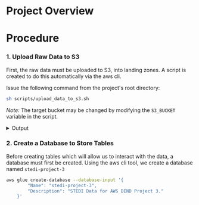 # Project Overview

# Procedure

### 1. Upload Raw Data to S3

First, the raw data must be uploaded to S3, into landing zones. A script is created to do this automatically via the aws cli.

Issue the following command from the project's root directory: 
```sh 
sh scripts/upload_data_to_s3.sh
```

*Note:* The target bucket may be changed by modifying the `S3_BUCKET` variable in the script.

<details>
  <summary>Output</summary>

    ```
    Cloning into '/tmp/nd027-Data-Engineering-Data-Lakes-AWS-Exercises'...
    remote: Enumerating objects: 1828, done.
    remote: Counting objects: 100% (182/182), done.
    remote: Compressing objects: 100% (105/105), done.
    remote: Total 1828 (delta 82), reused 141 (delta 67), pack-reused 1646
    Receiving objects: 100% (1828/1828), 30.80 MiB | 8.57 MiB/s, done.
    Resolving deltas: 100% (1431/1431), done.
    upload: ../../../../tmp/nd027-Data-Engineering-Data-Lakes-AWS-Exercises/project/starter/accelerometer/landing/accelerometer-1691348232031.json to s3://aws-dend-project-3/accelerometer/landing/accelerometer-1691348232031.json
    upload: ../../../../tmp/nd027-Data-Engineering-Data-Lakes-AWS-Exercises/project/starter/customer/landing/customer-1691348231425.json to s3://aws-dend-project-3/customer/landing/customer-1691348231425.json
    upload: ../../../../tmp/nd027-Data-Engineering-Data-Lakes-AWS-Exercises/project/starter/accelerometer/landing/accelerometer-1691348231724.json to s3://aws-dend-project-3/accelerometer/landing/accelerometer-1691348231724.json
    upload: ../../../../tmp/nd027-Data-Engineering-Data-Lakes-AWS-Exercises/project/starter/accelerometer/landing/accelerometer-1691348231881.json to s3://aws-dend-project-3/accelerometer/landing/accelerometer-1691348231881.json
    upload: ../../../../tmp/nd027-Data-Engineering-Data-Lakes-AWS-Exercises/project/starter/accelerometer/landing/accelerometer-1691348231445.json to s3://aws-dend-project-3/accelerometer/landing/accelerometer-1691348231445.json
    upload: ../../../../tmp/nd027-Data-Engineering-Data-Lakes-AWS-Exercises/project/starter/accelerometer/landing/accelerometer-1691348231810.json to s3://aws-dend-project-3/accelerometer/landing/accelerometer-1691348231810.json
    upload: ../../../../tmp/nd027-Data-Engineering-Data-Lakes-AWS-Exercises/project/starter/accelerometer/landing/accelerometer-1691348231931.json to s3://aws-dend-project-3/accelerometer/landing/accelerometer-1691348231931.json
    upload: ../../../../tmp/nd027-Data-Engineering-Data-Lakes-AWS-Exercises/project/starter/accelerometer/landing/accelerometer-1691348231983.json to s3://aws-dend-project-3/accelerometer/landing/accelerometer-1691348231983.json
    upload: ../../../../tmp/nd027-Data-Engineering-Data-Lakes-AWS-Exercises/project/starter/accelerometer/landing/accelerometer-1691348231495.json to s3://aws-dend-project-3/accelerometer/landing/accelerometer-1691348231495.json
    upload: ../../../../tmp/nd027-Data-Engineering-Data-Lakes-AWS-Exercises/project/starter/accelerometer/landing/accelerometer-1691348231576.json to s3://aws-dend-project-3/accelerometer/landing/accelerometer-1691348231576.json
    upload: ../../../../tmp/nd027-Data-Engineering-Data-Lakes-AWS-Exercises/project/starter/step_trainer/landing/step_trainer-1691348232038.json to s3://aws-dend-project-3/step_trainer/landing/step_trainer-1691348232038.json
    upload: ../../../../tmp/nd027-Data-Engineering-Data-Lakes-AWS-Exercises/project/starter/step_trainer/landing/step_trainer-1691348232085.json to s3://aws-dend-project-3/step_trainer/landing/step_trainer-1691348232085.json
    upload: ../../../../tmp/nd027-Data-Engineering-Data-Lakes-AWS-Exercises/project/starter/step_trainer/landing/step_trainer-1691348232132.json to s3://aws-dend-project-3/step_trainer/landing/step_trainer-1691348232132.json
    Content uploaded to S3 bucket: aws-dend-project-3
    ```
</details>

### 2. Create a Database to Store Tables
Before creating tables which will allow us to interact with the data, a database must first be created. Using the aws cli tool, we create a database named `stedi-project-3`

```sh
aws glue create-database --database-input '{
        "Name": "stedi-project-3",
        "Description": "STEDI Data for AWS DEND Project 3."
    }'
```